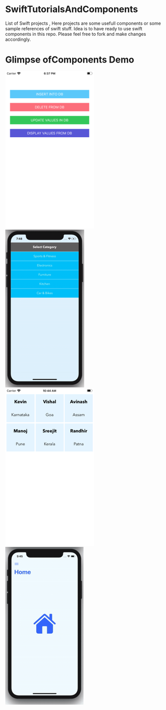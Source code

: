 # SwiftTutorialsAndComponents

List of Swift projects , Here projects are some usefull components or some sample references of swift stuff. Idea is to have ready to use swift components in this repo. Please feel free to fork and make changes accordingly.


# Glimpse ofComponents Demo


<img src="https://github.com/TeaTalkInternal/github_assets/blob/master/images/moya_tutorial_image.png" height="500em"> <img src="https://github.com/TeaTalkInternal/github_assets/blob/master/gifs/slide-down-menu.gif" height="500em"> <img src="https://github.com/TeaTalkInternal/github_assets/blob/master/images/diffable_datasource.png" height="500em"> <img src="https://github.com/TeaTalkInternal/github_assets/blob/master/gifs/slide-down-drawer-menu.gif" height="500em">
